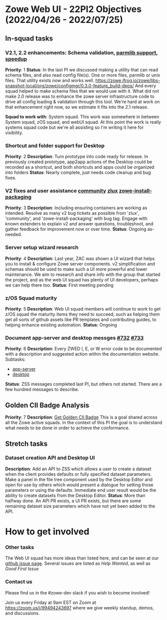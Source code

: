 # Zowe Web UI - 22PI2 Objectives (2022/04/26 - 2022/07/25)

## In-squad tasks

### V2.1, 2.2 enhancements: Schema validation, [parmlib support](https://github.com/zowe/zlux/issues/777), [speedup](https://github.com/zowe/zowe-install-packaging/issues/2825)
**Priority**: 1
**Status**: In the last PI we discussed making a utility that can read schema files, and also read config file(s). One or more files, parmlib or unix files.
That utility exists now and works well. https://zowe.jfrog.io/zowe/libs-snapshot-local/org/zowe/configmgr/0.3.0-feature_build-deps/
And every squad helped to make schema files that we would use with it.
What did not make 2.0 release was to enhance the zowe server infrastructure code to drive all config loading & validation through this tool.
We're hard at work on that enhancement right now, so we estimate it fits into the 2.1 release.

**Squad to work with**: System squad. This work was somewhere in between System squad, zOS squad, and webUI squad. At this point the work is really systems squad code but we're all assisting so I'm writing it here for visibility.

### Shortcut and folder support for Desktop
**Priority**: 2
**Description**: Turn prototype into code ready for release. In previously created prototype, app2app actions of the Desktop could be recorded as a shortcut, and both shortcuts and apps could be organized into folders
**Status**: Nearly complete, just needs code cleanup and bug fixes.


### V2 fixes and user assistance [community](https://github.com/zowe/community/labels/V2) [zlux](https://github.com/zowe/zlux/labels/V2) [zowe-install-packaging](https://github.com/zowe/zowe-install-packaging/labels/v2)
**Priority**: 3
**Description**: Including ensuring containers are working as intended. Resolve as many v2 bug tickets as possible from 'zlux', 'community', and 'zowe-install-packaging' with bug tag. Engage with known extenders to explain v2 and answer questions, troubleshoot, and gather feedback for improvement now or over time.
**Status**: Ongoing as-needed.

### Server setup wizard research
**Priority**: 4
**Description**: Last year, ZAC was shown a UI wizard that helps you to install & configure Zowe server components. v2 simplification and schemas should be used to make such a UI more powerful and lower maintenance.
We aim to research and share info with the group that started the project, and as the web UI squad has plenty of UI developers, perhaps we can help there too.
**Status**: First meeting pending

### z/OS Squad maturity
**Priority**: 5
**Description**: Web UI squad members will continue to work to get z/OS squad the maturity items they need to succeed, such as helping them get all sorts of github assets like PR templates and contributing guides, to helping enhance existing automation.
**Status**: Ongoing

### Document app-server and desktop messges [#732](https://github.com/zowe/zlux/issues/732) [#733](https://github.com/zowe/zlux/issues/733)
**Priority**: 6
**Description**: Every ZWED I, E, or W error code to be documented with a description and suggested action within the documentation website.
Subtasks:
* [app-server](https://github.com/zowe/zlux/issues/732)
* [desktop](https://github.com/zowe/zlux/issues/733)

**Status**: ZSS messages completed last PI, but others not started. There are a few hundred messages to describe.

## Golden CII Badge Analysis
**Priority**: 7
**Description**: [Get Golden CII Badge](https://github.com/zowe/community/issues/1279)
This is a goal shared across all the Zowe active squads. In the context of this PI the goal is to understand what needs to be done in order to achieve the conformance. 


## Stretch tasks

### Dataset creation API and Desktop UI
**Description**: Add an API to ZSS which allows a user to create a dataset when the client provides defaults or fully specified dataset parameters. Make a panel in the file tree component used by the Desktop Editor and open for use by others which would present a dialogue for setting those parameters or using the defaults. Immediate end user result would be the ability to create datasets from the Desktop Editor.
**Status**: More than halfway done. An API PR exists, a UI PR exists, but there are some remaining dataset size parameters which have not yet been added to the API.

# How to get involved
### Other tasks
The Web UI squad has more ideas than listed here, and can be seen at our [github issue page](github.com/zowe/zlux/issues). Several issues are listed as *Help Wanted*, as well as *Good First Issue*

### Contact us
Please find us in the #zowe-dev slack if you wish to become involved!

Join us every Friday at 9am EST on Zoom at https://zoom.us/j/99494243697 where we give weekly standup, demos, and discussions.
